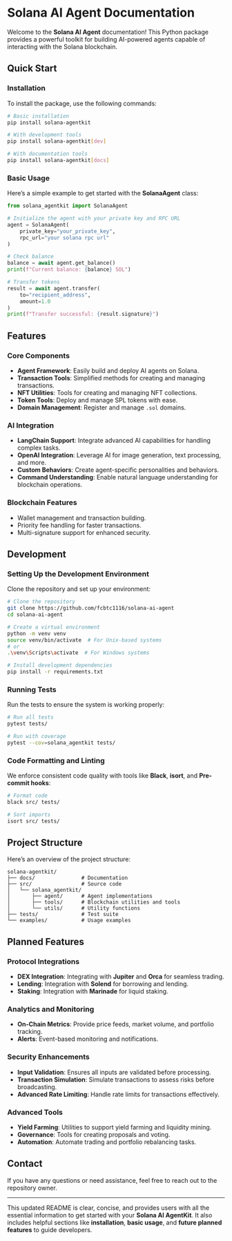 # Solana AI Agent Documentation

Welcome to the **Solana AI Agent** documentation! This Python package provides a powerful toolkit for building AI-powered agents capable of interacting with the Solana blockchain.

## Quick Start

### Installation

To install the package, use the following commands:

```bash
# Basic installation
pip install solana-agentkit

# With development tools
pip install solana-agentkit[dev]

# With documentation tools
pip install solana-agentkit[docs]
```

### Basic Usage

Here’s a simple example to get started with the **SolanaAgent** class:

```python
from solana_agentkit import SolanaAgent

# Initialize the agent with your private key and RPC URL
agent = SolanaAgent(
    private_key="your_private_key",
    rpc_url="your solana rpc url"
)

# Check balance
balance = await agent.get_balance()
print(f"Current balance: {balance} SOL")

# Transfer tokens
result = await agent.transfer(
    to="recipient_address",
    amount=1.0
)
print(f"Transfer successful: {result.signature}")
```

## Features

### Core Components

- **Agent Framework**: Easily build and deploy AI agents on Solana.
- **Transaction Tools**: Simplified methods for creating and managing transactions.
- **NFT Utilities**: Tools for creating and managing NFT collections.
- **Token Tools**: Deploy and manage SPL tokens with ease.
- **Domain Management**: Register and manage `.sol` domains.

### AI Integration

- **LangChain Support**: Integrate advanced AI capabilities for handling complex tasks.
- **OpenAI Integration**: Leverage AI for image generation, text processing, and more.
- **Custom Behaviors**: Create agent-specific personalities and behaviors.
- **Command Understanding**: Enable natural language understanding for blockchain operations.

### Blockchain Features

- Wallet management and transaction building.
- Priority fee handling for faster transactions.
- Multi-signature support for enhanced security.

## Development

### Setting Up the Development Environment

Clone the repository and set up your environment:

```bash
# Clone the repository
git clone https://github.com/fcbtc1116/solana-ai-agent
cd solana-ai-agent

# Create a virtual environment
python -m venv venv
source venv/bin/activate  # For Unix-based systems
# or
.\venv\Scripts\activate  # For Windows systems

# Install development dependencies
pip install -r requirements.txt
```

### Running Tests

Run the tests to ensure the system is working properly:

```bash
# Run all tests
pytest tests/

# Run with coverage
pytest --cov=solana_agentkit tests/
```

### Code Formatting and Linting

We enforce consistent code quality with tools like **Black**, **isort**, and **Pre-commit hooks**:

```bash
# Format code
black src/ tests/

# Sort imports
isort src/ tests/
```

## Project Structure

Here’s an overview of the project structure:

```
solana-agentkit/
├── docs/               # Documentation
├── src/                # Source code
│   └── solana_agentkit/
│       ├── agent/      # Agent implementations
│       ├── tools/      # Blockchain utilities and tools
│       └── utils/      # Utility functions
├── tests/              # Test suite
└── examples/           # Usage examples
```

## Planned Features

### Protocol Integrations

- **DEX Integration**: Integrating with **Jupiter** and **Orca** for seamless trading.
- **Lending**: Integration with **Solend** for borrowing and lending.
- **Staking**: Integration with **Marinade** for liquid staking.

### Analytics and Monitoring

- **On-Chain Metrics**: Provide price feeds, market volume, and portfolio tracking.
- **Alerts**: Event-based monitoring and notifications.

### Security Enhancements

- **Input Validation**: Ensures all inputs are validated before processing.
- **Transaction Simulation**: Simulate transactions to assess risks before broadcasting.
- **Advanced Rate Limiting**: Handle rate limits for transactions effectively.

### Advanced Tools

- **Yield Farming**: Utilities to support yield farming and liquidity mining.
- **Governance**: Tools for creating proposals and voting.
- **Automation**: Automate trading and portfolio rebalancing tasks.

## Contact

If you have any questions or need assistance, feel free to reach out to the repository owner.

---

This updated README is clear, concise, and provides users with all the essential information to get started with your **Solana AI AgentKit**. It also includes helpful sections like **installation**, **basic usage**, and **future planned features** to guide developers.
